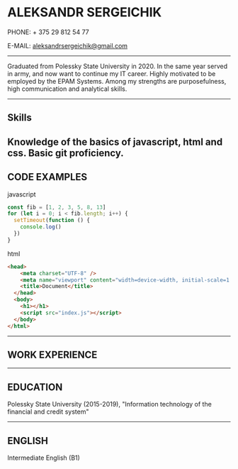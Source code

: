 # **ALEKSANDR SERGEICHIK**

PHONE: + 375 29 812 54 77 

E-MAIL: aleksandrsergeichik@gmail.com

---
Graduated from Polessky State University in 2020. In the same year served in army, and now want to continue my IT career. Highly motivated to be employed by the EPAM Systems. Among my strengths are purposefulness, high communication and analytical skills.

---
## Skills

Knowledge of the basics of javascript, html and css. Basic git proficiency.
---
## CODE EXAMPLES
javascript
```javascript
const fib = [1, 2, 3, 5, 8, 13]
for (let i = 0; i < fib.length; i++) {
  setTimeout(function () {
    console.log()
  })
}
```

html
```html
<head>
    <meta charset="UTF-8" />
    <meta name="viewport" content="width=device-width, initial-scale=1.0" />
    <title>Document</title>
  </head>
  <body>
    <h1></h1>
    <script src="index.js"></script>
  </body>
</html>
```

---

## WORK EXPERIENCE

---
## EDUCATION

Polessky State University (2015-2019), "Information technology of the financial and credit system" 

---
## ENGLISH

 Intermediate English (B1)
